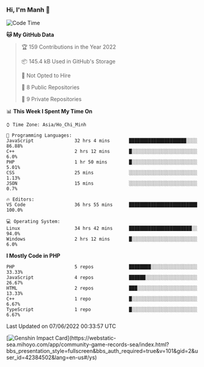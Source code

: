 ### Hi, I'm Manh 👋

<!--START_SECTION:waka-->
![Code Time](http://img.shields.io/badge/Code%20Time-0%20secs-blue)

**🐱 My GitHub Data** 

> 🏆 159 Contributions in the Year 2022
 > 
> 📦 145.4 kB Used in GitHub's Storage 
 > 
> 🚫 Not Opted to Hire
 > 
> 📜 8 Public Repositories 
 > 
> 🔑 9 Private Repositories  
 > 
📊 **This Week I Spent My Time On** 

```text
⌚︎ Time Zone: Asia/Ho_Chi_Minh

💬 Programming Languages: 
JavaScript               32 hrs 4 mins       █████████████████████░░░░   86.88% 
C++                      2 hrs 12 mins       █░░░░░░░░░░░░░░░░░░░░░░░░   6.0% 
PHP                      1 hr 50 mins        █░░░░░░░░░░░░░░░░░░░░░░░░   5.01% 
CSS                      25 mins             ░░░░░░░░░░░░░░░░░░░░░░░░░   1.13% 
JSON                     15 mins             ░░░░░░░░░░░░░░░░░░░░░░░░░   0.7%

🔥 Editors: 
VS Code                  36 hrs 55 mins      █████████████████████████   100.0%

💻 Operating System: 
Linux                    34 hrs 42 mins      ███████████████████████░░   94.0% 
Windows                  2 hrs 12 mins       █░░░░░░░░░░░░░░░░░░░░░░░░   6.0%

```

**I Mostly Code in PHP** 

```text
PHP                      5 repos             ████████░░░░░░░░░░░░░░░░░   33.33% 
JavaScript               4 repos             ██████░░░░░░░░░░░░░░░░░░░   26.67% 
HTML                     2 repos             ███░░░░░░░░░░░░░░░░░░░░░░   13.33% 
C++                      1 repo              █░░░░░░░░░░░░░░░░░░░░░░░░   6.67% 
TypeScript               1 repo              █░░░░░░░░░░░░░░░░░░░░░░░░   6.67%

```



 Last Updated on 07/06/2022 00:33:57 UTC
<!--END_SECTION:waka-->

[![Genshin Impact Card](https://api.mn07.xyz/genshin/card/42384502?)](https://webstatic-sea.mihoyo.com/app/community-game-records-sea/index.html?bbs_presentation_style=fullscreen&bbs_auth_required=true&v=101&gid=2&user_id=42384502&lang=en-us#/ys)
